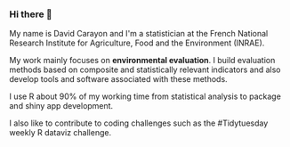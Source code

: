 ### Hi there 👋

My name is David Carayon and I'm a statistician at the French National Research Institute for Agriculture, Food and the Environment (INRAE).

My work mainly focuses on **environmental evaluation**. I build evaluation methods based on composite and statistically relevant indicators and also develop tools and software associated with these methods.

I use R about 90% of my working time from statistical analysis to package and shiny app development.

I also like to contribute to coding challenges such as the #Tidytuesday weekly R dataviz challenge.
